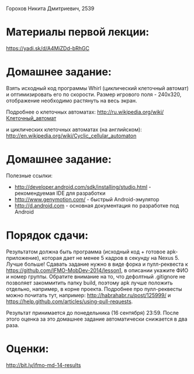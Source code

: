 ﻿Горохов Никита Дмитриевич, 2539

Материалы первой лекции:
=======
https://yadi.sk/d/A4MiZDd-bRhGC

Домашнее задание:
=======
Взять исходный код программы Whirl (циклический клеточный автомат) и оптимизировать его по скорости.
Размер игрового поля - 240x320, отображение необходимо растянуть на весь экран.

Подробнее о клеточных автоматах:
http://ru.wikipedia.org/wiki/Клеточный_автомат

и циклических клеточных автоматах (на английском):
http://en.wikipedia.org/wiki/Cyclic_cellular_automaton

Домашнее задание:
=======
Полезные ссылки:
 - http://developer.android.com/sdk/installing/studio.html - рекомендуемая IDE для разработки
 - http://www.genymotion.com/ - быстрый Android-эмулятор
 - http://d.android.com - основная документация по разработке под Android

Порядок сдачи:
=======
Результатом должна быть программа (исходный код + готовое apk-приложение), которая дает не менее 5 кадров в секунду на Nexus 5. Лучше больше!
Сдавать задание нужно в виде форка и пулл-реквеста к https://github.com/IFMO-MobDev-2014/lesson1, в описании укажите ФИО и номер группы.
Обратите внимание на то, что дефолтный .gitignore не позволяет закоммитить папку build, поэтому apk лучше положить отдельно, например, в корне проекта.
Подробнее про пулл-реквесты можно почитать тут, например: http://habrahabr.ru/post/125999/ и https://help.github.com/articles/using-pull-requests.

Результат принимается до понедельника (16 сентября) 23:59. После этого оценка за это домашнее задание автоматически снижается в два раза.

Оценки:
=======
http://bit.ly/ifmo-md-14-results

